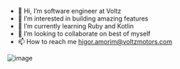- 👋 Hi, I’m software engineer at Voltz
- 👀 I’m interested in building amazing features
- 🌱 I’m currently learning Ruby and Kotlin
- 💞️ I’m looking to collaborate on best of myself
- 📫 How to reach me higor.amorim@voltzmotors.com

![image](https://user-images.githubusercontent.com/107075028/206599400-9bbe40de-7bf8-4896-8063-ec28df6aabae.png)


<!---
higorvoltz/higorvoltz is a ✨ special ✨ repository because its `README.md` (this file) appears on your GitHub profile.
You can click the Preview link to take a look at your changes.
--->
